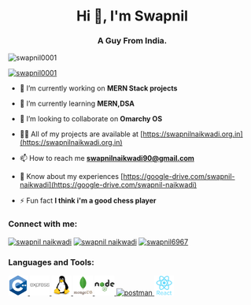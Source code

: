 <h1 align="center">Hi 👋, I'm Swapnil</h1>
<h3 align="center">A Guy From India.</h3>

<p align="left"> <img src="https://komarev.com/ghpvc/?username=swapnil0001&label=Profile%20views&color=0e75b6&style=flat" alt="swapnil0001" /> </p>

<p align="left"> <a href="https://github.com/ryo-ma/github-profile-trophy"><img src="https://github-profile-trophy.vercel.app/?username=swapnil0001" alt="swapnil0001" /></a> </p>

- 🔭 I’m currently working on **MERN Stack projects**

- 🌱 I’m currently learning **MERN,DSA**

- 👯 I’m looking to collaborate on **Omarchy OS**

- 👨‍💻 All of my projects are available at [https://swapnilnaikwadi.org.in](https://swapnilnaikwadi.org.in)

- 📫 How to reach me **swapnilnaikwadi90@gmail.com**

- 📄 Know about my experiences [https://google-drive.com/swapnil-naikwadi](https://google-drive.com/swapnil-naikwadi)

- ⚡ Fun fact **I think i'm a good chess player**

<h3 align="left">Connect with me:</h3>
<p align="left">
<a href="https://linkedin.com/in/swapnil naikwadi" target="blank"><img align="center" src="https://raw.githubusercontent.com/rahuldkjain/github-profile-readme-generator/master/src/images/icons/Social/linked-in-alt.svg" alt="swapnil naikwadi" height="30" width="40" /></a>
<a href="https://www.leetcode.com/swapnil naikwadi" target="blank"><img align="center" src="https://raw.githubusercontent.com/rahuldkjain/github-profile-readme-generator/master/src/images/icons/Social/leet-code.svg" alt="swapnil naikwadi" height="30" width="40" /></a>
<a href="https://discord.gg/swapnil6967" target="blank"><img align="center" src="https://raw.githubusercontent.com/rahuldkjain/github-profile-readme-generator/master/src/images/icons/Social/discord.svg" alt="swapnil6967" height="30" width="40" /></a>
</p>

<h3 align="left">Languages and Tools:</h3>
<p align="left"> <a href="https://www.w3schools.com/cpp/" target="_blank" rel="noreferrer"> <img src="https://raw.githubusercontent.com/devicons/devicon/master/icons/cplusplus/cplusplus-original.svg" alt="cplusplus" width="40" height="40"/> </a> <a href="https://expressjs.com" target="_blank" rel="noreferrer"> <img src="https://raw.githubusercontent.com/devicons/devicon/master/icons/express/express-original-wordmark.svg" alt="express" width="40" height="40"/> </a> <a href="https://www.linux.org/" target="_blank" rel="noreferrer"> <img src="https://raw.githubusercontent.com/devicons/devicon/master/icons/linux/linux-original.svg" alt="linux" width="40" height="40"/> </a> <a href="https://www.mongodb.com/" target="_blank" rel="noreferrer"> <img src="https://raw.githubusercontent.com/devicons/devicon/master/icons/mongodb/mongodb-original-wordmark.svg" alt="mongodb" width="40" height="40"/> </a> <a href="https://nodejs.org" target="_blank" rel="noreferrer"> <img src="https://raw.githubusercontent.com/devicons/devicon/master/icons/nodejs/nodejs-original-wordmark.svg" alt="nodejs" width="40" height="40"/> </a> <a href="https://postman.com" target="_blank" rel="noreferrer"> <img src="https://www.vectorlogo.zone/logos/getpostman/getpostman-icon.svg" alt="postman" width="40" height="40"/> </a> <a href="https://reactjs.org/" target="_blank" rel="noreferrer"> <img src="https://raw.githubusercontent.com/devicons/devicon/master/icons/react/react-original-wordmark.svg" alt="react" width="40" height="40"/> </a> </p>
